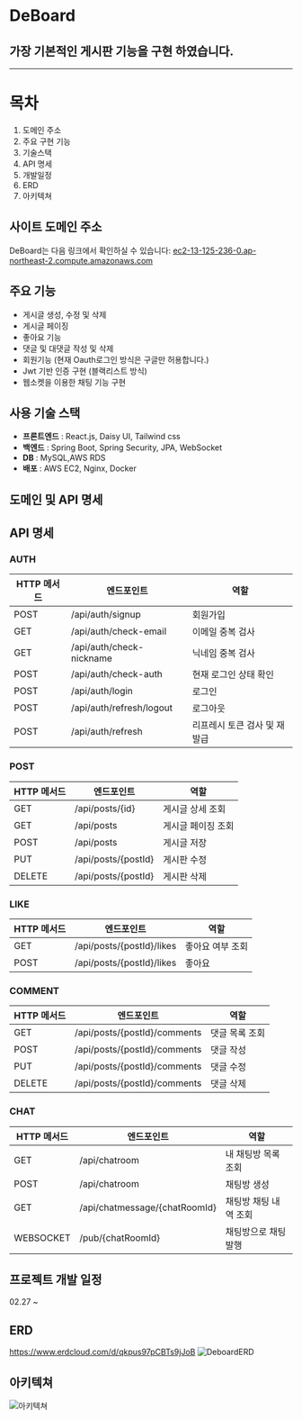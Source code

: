 ﻿# DeBoard
## 가장 기본적인 게시판 기능을 구현 하였습니다.
---
# 목차  
1. 도메인 주소
2. 주요 구현 기능
3. 기술스택
4. API 명세
5. 개발일정
6. ERD
7. 아키텍쳐

## 사이트 도메인 주소
DeBoard는 다음 링크에서 확인하실 수 있습니다: [ec2-13-125-236-0.ap-northeast-2.compute.amazonaws.com](http://ec2-13-125-236-0.ap-northeast-2.compute.amazonaws.com)

## 주요 기능
- 게시글 생성, 수정 및 삭제
- 게시글 페이징
- 좋아요 기능
- 댓글 및 대댓글 작성 및 삭제
- 회원기능 (현재 Oauth로그인 방식은 구글만 허용합니다.)
- Jwt 기반 인증 구현 (블랙리스트 방식)
- 웹소켓을 이용한 채팅 기능 구현

## 사용 기술 스택  
- **프론트엔드** : React.js, Daisy UI, Tailwind css
- **백엔드** : Spring Boot, Spring Security, JPA, WebSocket
- **DB** : MySQL,AWS RDS
- **배포** : AWS EC2, Nginx, Docker
## 도메인 및 API 명세  
## API 명세
### AUTH
 **HTTP 메서드** | **엔드포인트**                | **역할**           |
|--------------|--------------------------|------------------|
| POST         | /api/auth/signup         | 회원가입             |
| GET          | /api/auth/check-email    | 이메일 중복 검사        |
| GET          | /api/auth/check-nickname | 닉네임 중복 검사        |
| POST         | /api/auth/check-auth     | 현재 로그인 상태 확인     |
| POST         | /api/auth/login          | 로그인              |
| POST         | /api/auth/refresh/logout | 로그아웃             |
| POST         | /api/auth/refresh | 리프레시 토큰 검사 및 재발급 |

### POST
 **HTTP 메서드** | **엔드포인트**           | **역할**     |
|--------------|---------------------|------------|
| GET          | /api/posts/{id}     | 게시글 상세 조회  |
| GET          | /api/posts          | 게시글 페이징 조회 |
| POST         | /api/posts          | 게시글 저장     |
| PUT          | /api/posts/{postId} | 게시판 수정     |
| DELETE       | /api/posts/{postId} | 게시판 삭제     |

### LIKE
 **HTTP 메서드** | **엔드포인트**                  | **역할**    |
|--------------|----------------------------|-----------|
| GET          | /api/posts/{postId}/likes  | 좋아요 여부 조회 |
| POST         | /api/posts/{postId}/likes  | 좋아요       |

### COMMENT
 **HTTP 메서드** | **엔드포인트**                  | **역할**   |
|--------------|----------------------------|----------|
| GET          | /api/posts/{postId}/comments  | 댓글 목록 조회 |
| POST         | /api/posts/{postId}/comments  | 댓글 작성    |
| PUT          | /api/posts/{postId}/comments  | 댓글 수정    |
| DELETE       | /api/posts/{postId}/comments  | 댓글 삭제    |

### CHAT
 **HTTP 메서드** | **엔드포인트**                     | **역할**       |
|--------------|-------------------------------|--------------|
| GET          | /api/chatroom                 | 내 채팅방 목록 조회  |
| POST         | /api/chatroom                 | 채팅방 생성       |
| GET          | /api/chatmessage/{chatRoomId} | 채팅방 채팅 내역 조회 |
| WEBSOCKET    | /pub/{chatRoomId}             | 채팅방으로 채팅 발행  |

## 프로젝트 개발 일정  
02.27 ~ 
## ERD  
https://www.erdcloud.com/d/qkpus97pCBTs9jJoB
![DeboardERD](https://github.com/user-attachments/assets/714e63cf-6bcd-4dfe-8bd3-8bdb46112f25)

## 아키텍쳐
![아키텍쳐](https://github.com/user-attachments/assets/34433bd0-3c8b-477c-892e-3debe0d61b01)




